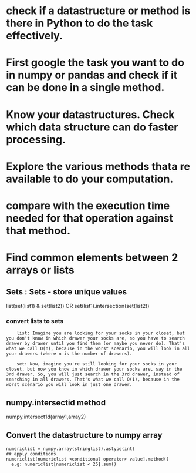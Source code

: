 # check if a datastructure or method is there in Python to do the task effectively.
# First google the task you want to do in numpy or pandas and check if it can be done in a single method.
# Know your datastructures. Check which data structure can do faster processing.
# Explore the various methods thata re available to do your computation.
# compare with the execution time needed for that operation against that method.





# Find common elements between 2 arrays or lists

## Sets : Sets - store unique values
list(set(list1) & set(list2))
    OR
set(list1).intersection(set(list2))
### convert lists to sets 
        list: Imagine you are looking for your socks in your closet, but you don't know in which drawer your socks are, so you have to search drawer by drawer until you find them (or maybe you never do). That's what we call O(n), because in the worst scenario, you will look in all your drawers (where n is the number of drawers).

        set: Now, imagine you're still looking for your socks in your closet, but now you know in which drawer your socks are, say in the 3rd drawer. So, you will just search in the 3rd drawer, instead of searching in all drawers. That's what we call O(1), because in the worst scenario you will look in just one drawer.

## numpy.intersectid method
numpy.intersect1d(array1,array2)

## Convert the datastructure to numpy array
    numericlist = numpy.array(stringlist).astype(int)
    ## apply conditions
    numericlist[numericlist <conditional operator> value].method()
      e.g: numericlist[numericlist < 25].sum()